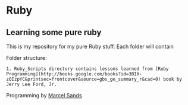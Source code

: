 Ruby
====

Learning some pure ruby
-----------------------

This is my repository for my pure Ruby stuff.  Each folder will contain 

Folder structure:

    1. Ruby_Scripts directory contains lessons learned from [Ruby Programming](http://books.google.com/books?id=3BIX-zQIzpYC&printsec=frontcover&source=gbs_ge_summary_r&cad=0) book by Jerry Lee Ford, Jr.


Programming by [Marcel Sands](www.marcelandkim.com)
